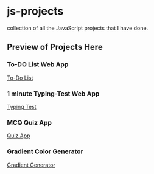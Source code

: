 # js-projects
collection of all the JavaScript projects that I have done.

## Preview of Projects Here

### To-DO List Web App
[To-Do List](https://virtualwiz1.github.io/js-projects/todoList)

### 1 minute Typing-Test Web App
[Typing Test](https://virtualwiz1.github.io/js-projects/typingtest)

### MCQ Quiz App
[Quiz App](https://virtualwiz1.github.io/js-projects/quizapp)

### Gradient Color Generator
[Gradient Generator](https://virtualwiz1.github.io/js-projects/gradientGenerator)
